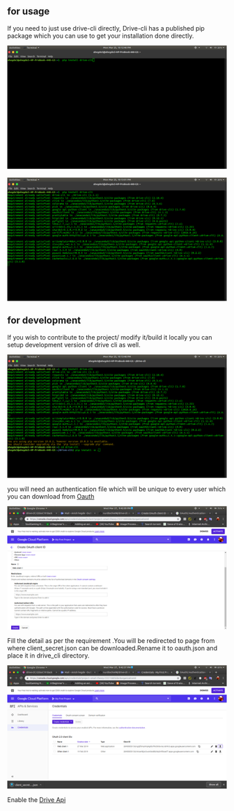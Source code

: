 ## for usage  
If you need to just use drive-cli directly, Drive-cli has a published pip package which you can use to get your installation done directly.
<p align="center">
   <img src="command.png">
   <br>
   <br>
   <img src="command_res.png">
</p>

## for development
If you wish to contribute to the project/ modify it/build it locally you can setup development version of drive cli as well.
<p align="center">
   <img src="rename.png">
</p>
you will need an authentication file which will be unique to every user which you can download from <a href="https://console.cloud.google.com/apis/credentials/oauthclient">Oauth</a>

<p align="center">
   <img src="authen.png">
</p>
Fill the detail as per the requirement .You will be redirected to page from where client_secret.json can be downloaded.Rename it to oauth.json and place it in drive_cli directory.

<p align="center">
   <img src="client.png">
</p>

Enable the <a href="https://console.cloud.google.com/apis/library/drive.googleapis.com?q=Drive">Drive Api</a>